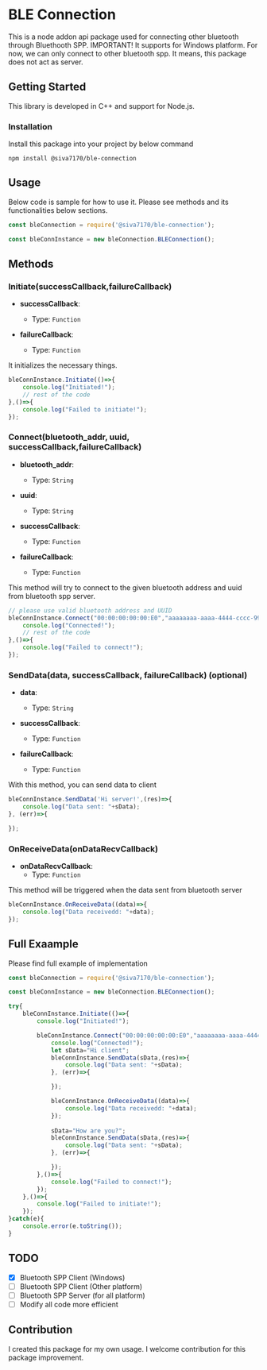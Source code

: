 # BLE Connection

This is a node addon api package used for connecting other bluetooth through Bluethooth SPP. IMPORTANT! It supports for Windows platform. For now, we can only connect to other bluetooth spp. It means, this package does not act as server.

## Getting Started

This library is developed in C++ and support for Node.js.

### Installation

Install this package into your project by below command

```
npm install @siva7170/ble-connection
```

## Usage

Below code is sample for how to use it. Please see methods and its functionalities below sections.

```javascript
const bleConnection = require('@siva7170/ble-connection');

const bleConnInstance = new bleConnection.BLEConnection();
```

## Methods

### Initiate(successCallback,failureCallback)

- **successCallback**:
  - Type: `Function`

- **failureCallback**:
  - Type: `Function`

It initializes the necessary things.

```javascript
bleConnInstance.Initiate(()=>{
	console.log("Initiated!");
	// rest of the code
},()=>{
	console.log("Failed to initiate!");
});
```

### Connect(bluetooth_addr, uuid, successCallback,failureCallback)

- **bluetooth_addr**:
  - Type: `String`

- **uuid**:
  - Type: `String`

- **successCallback**:
  - Type: `Function`

- **failureCallback**:
  - Type: `Function`

This method will try to connect to the given bluetooth address and uuid from bluetooth spp server.

```javascript
// please use valid bluetooth address and UUID
bleConnInstance.Connect("00:00:00:00:00:E0","aaaaaaaa-aaaa-4444-cccc-999888999888",()=>{
	console.log("Connected!");
    // rest of the code
},()=>{
	console.log("Failed to connect!");
});
```

### SendData(data, successCallback, failureCallback) (optional)

- **data**:
  - Type: `String`

- **successCallback**:
  - Type: `Function`

- **failureCallback**:
  - Type: `Function`
  
With this method, you can send data to client

```javascript
bleConnInstance.SendData('Hi server!',(res)=>{
	console.log("Data sent: "+sData);
}, (err)=>{

});
```

### OnReceiveData(onDataRecvCallback)

- **onDataRecvCallback**:
  - Type: `Function`

This method will be triggered when the data sent from bluetooth server

```javascript
bleConnInstance.OnReceiveData((data)=>{
	console.log("Data receivedd: "+data);
});
```

## Full Exaample
  
Please find full example of implementation

```javascript
const bleConnection = require('@siva7170/ble-connection');

const bleConnInstance = new bleConnection.BLEConnection();

try{
    bleConnInstance.Initiate(()=>{
        console.log("Initiated!");

        bleConnInstance.Connect("00:00:00:00:00:E0","aaaaaaaa-aaaa-4444-cccc-999888999888",()=>{
            console.log("Connected!");
            let sData="Hi client";
            bleConnInstance.SendData(sData,(res)=>{
                console.log("Data sent: "+sData);
            }, (err)=>{

            });

            bleConnInstance.OnReceiveData((data)=>{
                console.log("Data receivedd: "+data);
            });
            
            sData="How are you?";
            bleConnInstance.SendData(sData,(res)=>{
                console.log("Data sent: "+sData);
            }, (err)=>{

            });
        },()=>{
            console.log("Failed to connect!");
        });
    },()=>{
        console.log("Failed to initiate!");
    });
}catch(e){
    console.error(e.toString());
}
```

## TODO

- [x] Bluetooth SPP Client (Windows)
- [ ] Bluetooth SPP Client (Other platform)
- [ ] Bluetooth SPP Server (for all platform)
- [ ] Modify all code more efficient

## Contribution

I created this package for my own usage. I welcome contribution for this package improvement.